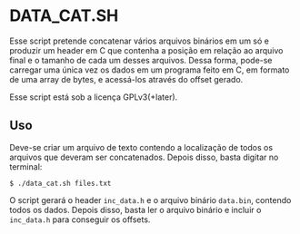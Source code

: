 # DATA\_CAT.SH

Esse script pretende concatenar vários arquivos binários em um só e produzir um
header em C que contenha a posição em relação ao arquivo final e o tamanho de cada
um desses arquivos. Dessa forma, pode-se carregar uma única vez os dados em
um programa feito em C, em formato de uma array de bytes, e acessá-los
através do offset gerado.

Esse script está sob a licença GPLv3(+later).

## Uso

Deve-se criar um arquivo de texto contendo a localização de todos os arquivos
que deveram ser concatenados. Depois disso, basta digitar no terminal:

```
$ ./data_cat.sh files.txt
```

O script gerará o header `inc_data.h` e o arquivo binário `data.bin`,
contendo todos os dados. Depois disso, basta ler o arquivo binário e incluir
o `inc_data.h` para conseguir os offsets.

